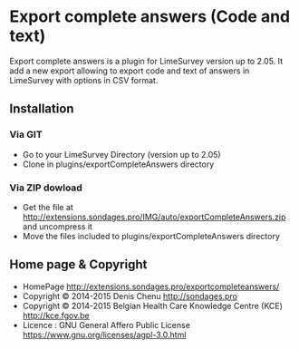 # Export complete answers (Code and text) 
Export complete answers is a plugin for LimeSurvey version up to 2.05. It add a new export allowing to export code and text of answers in LimeSurvey with options in CSV format.

## Installation

### Via GIT
- Go to your LimeSurvey Directory (version up to 2.05)
- Clone in plugins/exportCompleteAnswers directory

### Via ZIP dowload
- Get the file at <http://extensions.sondages.pro/IMG/auto/exportCompleteAnswers.zip> and uncompress it 
- Move the files included to plugins/exportCompleteAnswers directory

## Home page & Copyright
- HomePage <http://extensions.sondages.pro/exportcompleteanswers/>
- Copyright © 2014-2015 Denis Chenu <http://sondages.pro>
- Copyright © 2014-2015 Belgian Health Care Knowledge Centre (KCE) <http://kce.fgov.be>
- Licence : GNU General Affero Public License <https://www.gnu.org/licenses/agpl-3.0.html>


